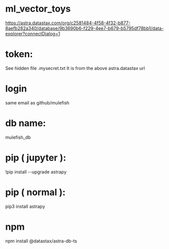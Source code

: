 # ml_vector_toys
https://astra.datastax.com/org/c2581484-4f58-4f32-b877-8aefb282a340/database/9b3690b6-f229-4ee7-b679-b5795df78bb1/data-explorer?connectDialog=1

# token: 
See hidden file .mysecret.txt
It is from the above astra.datastax url

# login
same email as github/mulefish

# db name: 
mulefish_db

# pip ( jupyter ): 
!pip install --upgrade astrapy

# pip ( normal ): 
pip3 install astrapy 


# npm 
npm install @datastax/astra-db-ts
